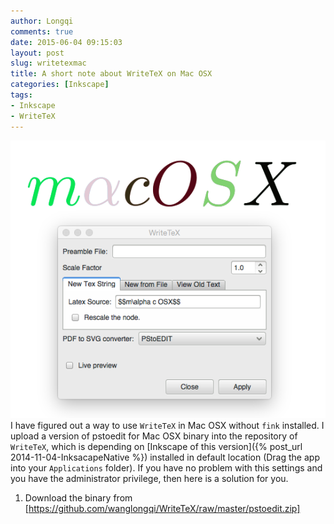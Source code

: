 ```yaml
---
author: Longqi
comments: true
date: 2015-06-04 09:15:03
layout: post
slug: writetexmac
title: A short note about WriteTeX on Mac OSX
categories: [Inkscape]
tags:
- Inkscape
- WriteTeX
---
```

![macwritetex](/public/images/macwritetex.png)
I have figured out a way to use `WriteTeX` in Mac OSX without `fink` installed. I upload a version of pstoedit for Mac OSX binary into the repository of `WriteTeX`, which is depending on [Inkscape of this version]({% post_url 2014-11-04-InksacapeNative %}) installed in default location (Drag the app into your `Applications` folder). If you have no problem with this settings and you have the administrator privilege, then here is a solution for you.

1. Download the binary from [https://github.com/wanglongqi/WriteTeX/raw/master/pstoedit.zip]




